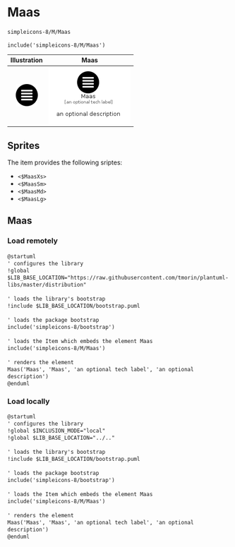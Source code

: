 # Maas


```text
simpleicons-8/M/Maas
```

```text
include('simpleicons-8/M/Maas')
```



| Illustration | Maas |
| :---: | :---: |
| ![illustration for Illustration](../../simpleicons-8/M/Maas.png) | ![illustration for Maas](../../simpleicons-8/M/Maas.Local.png) |



## Sprites
The item provides the following sriptes:

- `<$MaasXs>`
- `<$MaasSm>`
- `<$MaasMd>`
- `<$MaasLg>`





## Maas

### Load remotely
```plantuml
@startuml
' configures the library
!global $LIB_BASE_LOCATION="https://raw.githubusercontent.com/tmorin/plantuml-libs/master/distribution"

' loads the library's bootstrap
!include $LIB_BASE_LOCATION/bootstrap.puml

' loads the package bootstrap
include('simpleicons-8/bootstrap')

' loads the Item which embeds the element Maas
include('simpleicons-8/M/Maas')

' renders the element
Maas('Maas', 'Maas', 'an optional tech label', 'an optional description')
@enduml
```

### Load locally
```plantuml
@startuml
' configures the library
!global $INCLUSION_MODE="local"
!global $LIB_BASE_LOCATION="../.."

' loads the library's bootstrap
!include $LIB_BASE_LOCATION/bootstrap.puml

' loads the package bootstrap
include('simpleicons-8/bootstrap')

' loads the Item which embeds the element Maas
include('simpleicons-8/M/Maas')

' renders the element
Maas('Maas', 'Maas', 'an optional tech label', 'an optional description')
@enduml
```

